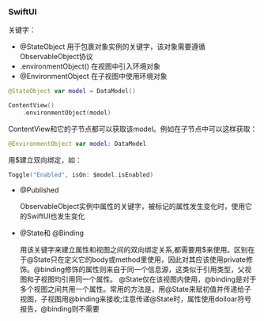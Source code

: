 ### SwiftUI

关键字：

- @StateObject   用于包裹对象实例的关键字，该对象需要遵循ObservableObject协议
- .environmentObject()    在视图中引入环境对象
- @EnvironmentObject    在子视图中使用环境对象

```swift
@StateObject var model = DataModel()

ContentView()
    .environmentObject(model)	
```

ContentView和它的子节点都可以获取该model。例如在子节点中可以这样获取：

```swift
@EnvironmentObject var model: DataModel 
```

用$建立双向绑定，如：

```swift
Toggle("Enabled", isOn: $model.isEnabled)
```

- @Published

  ObservableObject实例中属性的关键字，被标记的属性发生变化时，使用它的SwiftUI也发生变化

- @State和 @Binding

  用该关键字来建立属性和视图之间的双向绑定关系,都需要用$来使用。区别在于@State只在定义它的body或method里使用，因此对其应该使用private修饰。@binding修饰的属性则来自于同一个信息源，这类似于引用类型，父视图和子视图均引用同一个属性。  @State仅在该视图内使用，@binding是对于多个视图之间共用一个属性。常用的方法是，用@State来赋初值并传递给子视图，子视图用@binding来接收;注意传递@State时，属性使用dolloar符号报告，@binding则不需要